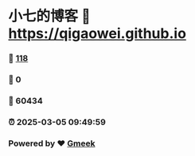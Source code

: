 # 小七的博客 :link: https://qigaowei.github.io 
### :page_facing_up: [118](https://qigaowei.github.io/tag.html) 
### :speech_balloon: 0 
### :hibiscus: 60434 
### :alarm_clock: 2025-03-05 09:49:59 
### Powered by :heart: [Gmeek](https://github.com/Meekdai/Gmeek)
